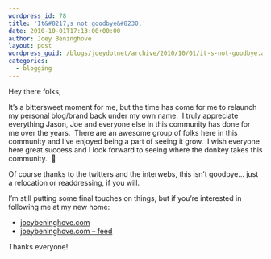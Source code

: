 ```yaml
---
wordpress_id: 78
title: 'It&#8217;s not goodbye&#8230;'
date: 2010-10-01T17:13:00+00:00
author: Joey Beninghove
layout: post
wordpress_guid: /blogs/joeydotnet/archive/2010/10/01/it-s-not-goodbye.aspx
categories:
  - blogging
---
```

Hey there folks,

It&#8217;s a bittersweet moment for me, but the time has come for me to relaunch my personal blog/brand back under my own name. &nbsp;I truly appreciate everything Jason, Joe and everyone else in this community has done for me over the years. &nbsp;There are an awesome group of folks here in this community and I&#8217;ve enjoyed being a part of seeing it grow. &nbsp;I wish everyone here great success and I look forward to seeing where the donkey takes this community. &nbsp;🙂

Of course thanks to the twitters and the interwebs, this isn&#8217;t goodbye&#8230; just a relocation or readdressing, if you will.

I&#8217;m still putting some final touches on things, but if you&#8217;re interested in following me at my new home:

  * [joeybeninghove.com](http://joeybeninghove.com)
  * [joeybeninghove.com &#8211; feed](http://feeds.feedburner.com/joeybeninghove)

<div>
  Thanks everyone!
</div></p>